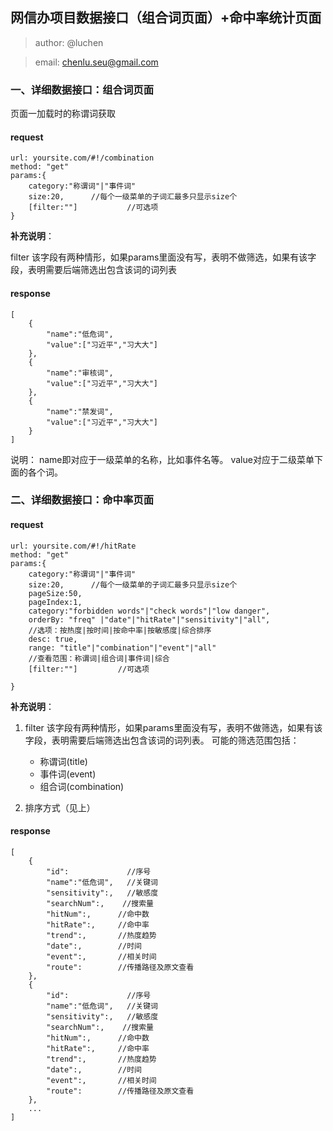 ## 网信办项目数据接口（组合词页面）+命中率统计页面

>author: @luchen

>email: chenlu.seu@gmail.com



### 一、详细数据接口：组合词页面
页面一加载时的称谓词获取

#### request
```
url: yoursite.com/#!/combination
method: "get"
params:{
    category:"称谓词"|"事件词"
    size:20,      //每个一级菜单的子词汇最多只显示size个
    [filter:""]           //可选项         
}
```

**补充说明**：

filter
该字段有两种情形，如果params里面没有写，表明不做筛选，如果有该字段，表明需要后端筛选出包含该词的词列表

#### response
```
[
    {
        "name":"低危词",
        "value":["习近平","习大大"]
    },
    {
        "name":"审核词",
        "value":["习近平","习大大"]
    },
    {
        "name":"禁发词",
        "value":["习近平","习大大"]
    }
]
```

说明：
name即对应于一级菜单的名称，比如事件名等。
value对应于二级菜单下面的各个词。

### 二、详细数据接口：命中率页面

#### request
```
url: yoursite.com/#!/hitRate
method: "get"
params:{
    category:"称谓词"|"事件词"
    size:20,      //每个一级菜单的子词汇最多只显示size个
    pageSize:50,
    pageIndex:1,
    category:"forbidden words"|"check words"|"low danger",
    orderBy: "freq" |"date"|"hitRate"|"sensitivity"|"all",   
    //选项：按热度|按时间|按命中率|按敏感度|综合排序
    desc: true,
    range: "title"|"combination"|"event"|"all" 
    //查看范围：称谓词|组合词|事件词|综合
    [filter:""]         //可选项   

}
```

**补充说明**：

1. filter
该字段有两种情形，如果params里面没有写，表明不做筛选，如果有该字段，表明需要后端筛选出包含该词的词列表。
可能的筛选范围包括：
    + 称谓词(title)
    + 事件词(event)
    + 组合词(combination)

2. 排序方式（见上）

#### response
```
[
    {
        "id":             //序号
        "name":"低危词",   //关键词
        "sensitivity":,   //敏感度
        "searchNum":,    //搜索量
        "hitNum":,      //命中数
        "hitRate":,     //命中率
        "trend":,       //热度趋势
        "date":,        //时间
        "event":,       //相关时间
        "route":        //传播路径及原文查看
    },
    {
        "id":             //序号
        "name":"低危词",   //关键词
        "sensitivity":,   //敏感度
        "searchNum":,    //搜索量
        "hitNum":,      //命中数
        "hitRate":,     //命中率
        "trend":,       //热度趋势
        "date":,        //时间
        "event":,       //相关时间
        "route":        //传播路径及原文查看
    },
    ...
]
```
